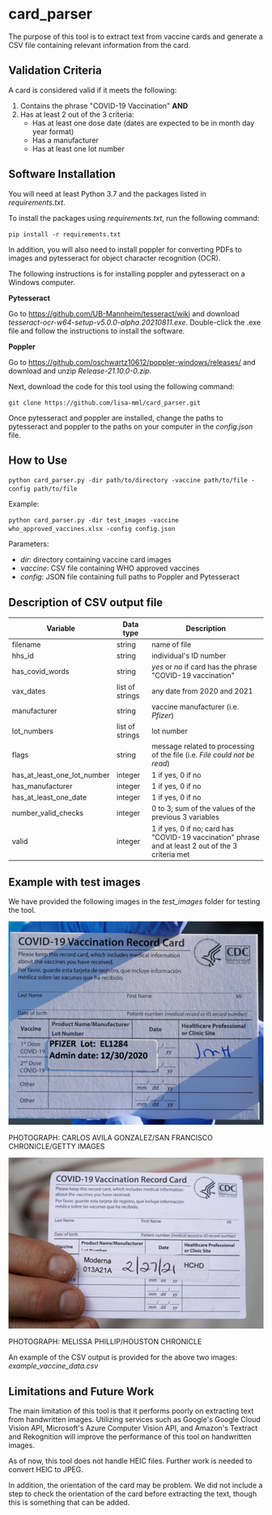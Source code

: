 # card_parser

The purpose of this tool is to extract text from vaccine cards and generate a CSV file containing relevant information from the card. 

## Validation Criteria

A card is considered valid if it meets the following:

1. Contains the phrase "COVID-19 Vaccination" **AND**
2. Has at least 2 out of the 3 criteria:
   * Has at least one dose date (dates are expected to be in month day year format)
   * Has a manufacturer
   * Has at least one lot number

## Software Installation

You will need at least Python 3.7 and the packages listed in *requirements.txt*.

To install the packages using *requirements.txt*, run the following command:

`pip install -r requirements.txt`

In addition, you will also need to install poppler for converting PDFs to images and pytesseract for object character recognition (OCR). 

The following instructions is for installing poppler and pytesseract on a Windows computer.

**Pytesseract**

Go to https://github.com/UB-Mannheim/tesseract/wiki and download *tesseract-ocr-w64-setup-v5.0.0-alpha.20210811.exe*. 
Double-click the .exe file and follow the instructions to install the software.

**Poppler**

Go to https://github.com/oschwartz10612/poppler-windows/releases/ and download and unzip *Release-21.10.0-0.zip*.

Next, download the code for this tool using the following command:

`git clone https://github.com/lisa-mml/card_parser.git`

Once pytesseract and poppler are installed, change the paths to pytesseract and poppler to the paths on your computer in the *config.json* file.

## How to Use

`python card_parser.py -dir path/to/directory -vaccine path/to/file -config path/to/file`

Example:

`python card_parser.py -dir test_images -vaccine who_approved_vaccines.xlsx -config config.json`

Parameters:

 * *dir*: directory containing vaccine card images
 * *vaccine*: CSV file containing WHO approved vaccines
 * *config*: JSON file containing full paths to Poppler and Pytesseract

## Description of CSV output file

| Variable  | Data type | Description
| ----------| ----------| -----------|
| filename  | string  | name of file |
| hhs_id  | string | individual's ID number |
| has_covid_words | string | *yes* or *no* if card has the phrase "COVID-19 vaccination" |
| vax_dates | list of strings | any date from 2020 and 2021 |
| manufacturer | string | vaccine manufacturer (i.e. *Pfizer*) |
| lot_numbers | list of strings | lot number | 
| flags | string | message related to processing of the file (i.e. *File could not be read*) |
| has_at_least_one_lot_number | integer | 1 if yes, 0 if no |
| has_manufacturer | integer | 1 if yes, 0 if no |
| has_at_least_one_date | integer | 1 if yes, 0 if no |
| number_valid_checks | integer | 0 to 3; sum of the values of the previous 3 variables |
| valid | integer | 1 if yes, 0 if no; card has "COVID-19 vaccination" phrase and at least 2 out of the 3 criteria met |

## Example with test images

We have provided the following images in the *test_images* folder for testing the tool. 

![Image 1](/test_images/255555_vaccine_card.PNG)

PHOTOGRAPH: CARLOS AVILA GONZALEZ/SAN FRANCISCO CHRONICLE/GETTY IMAGES

![Image 2](/test_images/24444_vaccine_card.jpg)

PHOTOGRAPH: MELISSA PHILLIP/HOUSTON CHRONICLE

An example of the CSV output is provided for the above two images: *example_vaccine_data.csv*

## Limitations and Future Work

The main limitation of this tool is that it performs poorly on extracting text from handwritten images. Utilizing services such as Google's Google Cloud Vision API, Microsoft's Azure Computer Vision API, and Amazon's Textract and Rekognition will improve the performance of this tool on handwritten images.

As of now, this tool does not handle HEIC files. Further work is needed to convert HEIC to JPEG. 

In addition, the orientation of the card may be problem. We did not include a step to check the orientation of the card before extracting the text, though this is something that can be added.
